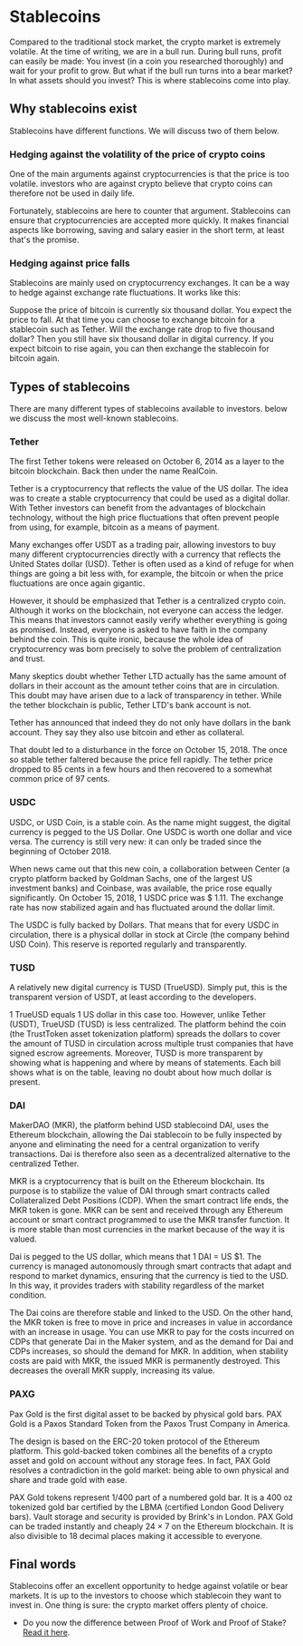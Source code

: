 # Stablecoins

Compared to the traditional stock market, the crypto market is extremely volatile. At the time of writing, we are in a bull run. During bull runs, profit can easily be made: You invest (in a coin you researched thoroughly) and wait for your profit to grow. But what if the bull run turns into a bear market? In what assets should you invest? This is where stablecoins come into play.

## Why stablecoins exist

Stablecoins have different functions. We will discuss two of them below.

### Hedging against the volatility of the price of crypto coins

One of the main arguments against cryptocurrencies is that the price is too volatile. investors who are against crypto believe that crypto coins can therefore not be used in daily life.

Fortunately, stablecoins are here to counter that argument. Stablecoins can ensure that cryptocurrencies are accepted more quickly. It makes financial aspects like borrowing, saving and salary easier in the short term, at least that's the promise.

### Hedging against price falls

Stablecoins are mainly used on cryptocurrency exchanges. It can be a way to hedge against exchange rate fluctuations. It works like this:

Suppose the price of bitcoin is currently six thousand dollar. You expect the price to fall. At that time you can choose to exchange bitcoin for a stablecoin such as Tether. Will the exchange rate drop to five thousand dollar? Then you still have six thousand dollar in digital currency. If you expect bitcoin to rise again, you can then exchange the stablecoin for bitcoin again.

## Types of stablecoins

There are many different types of stablecoins available to investors. below we discuss the most well-known stablecoins.

### Tether

The first Tether tokens were released on October 6, 2014 as a layer to the bitcoin blockchain. Back then under the name RealCoin.

Tether is a cryptocurrency that reflects the value of the US dollar. The idea was to create a stable cryptocurrency that could be used as a digital dollar. With Tether investors can benefit from the advantages of blockchain technology, without the high price fluctuations that often prevent people from using, for example, bitcoin as a means of payment.

Many exchanges offer USDT as a trading pair, allowing investors to buy many different cryptocurrencies directly with a currency that reflects the United States dollar (USD). Tether is often used as a kind of refuge for when things are going a bit less with, for example, the bitcoin or when the price fluctuations are once again gigantic.

However, it should be emphasized that Tether is a centralized crypto coin. Although it works on the blockchain, not everyone can access the ledger. This means that investors cannot easily verify whether everything is going as promised. Instead, everyone is asked to have faith in the company behind the coin. This is quite ironic, because the whole idea of cryptocurrency was born precisely to solve the problem of centralization and trust.

Many skeptics doubt whether Tether LTD actually has the same amount of dollars in their account as the amount tether coins that are in circulation. This doubt may have arisen due to a lack of transparency in tether. While the tether blockchain is public, Tether LTD's bank account is not.

Tether has announced that indeed they do not only have dollars in the bank account. They say they also use bitcoin and ether as collateral.

That doubt led to a disturbance in the force on October 15, 2018. The once so stable tether faltered because the price fell rapidly. The tether price dropped to 85 cents in a few hours and then recovered to a somewhat common price of 97 cents.

### USDC

USDC, or USD Coin, is a stable coin. As the name might suggest, the digital currency is pegged to the US Dollar. One USDC is worth one dollar and vice versa. The currency is still very new: it can only be traded since the beginning of October 2018.

When news came out that this new coin, a collaboration between Center (a crypto platform backed by Goldman Sachs, one of the largest US investment banks) and Coinbase, was available, the price rose equally significantly. On October 15, 2018, 1 USDC price was $ 1.11. The exchange rate has now stabilized again and has fluctuated around the dollar limit.

The USDC is fully backed by Dollars. That means that for every USDC in circulation, there is a physical dollar in stock at Circle (the company behind USD Coin). This reserve is reported regularly and transparently.

### TUSD

A relatively new digital currency is TUSD (TrueUSD). Simply put, this is the transparent version of USDT, at least according to the developers.

1 TrueUSD equals 1 US dollar in this case too. However, unlike Tether (USDT), TrueUSD (TUSD) is less centralized. The platform behind the coin (the TrustToken asset tokenization platform) spreads the dollars to cover the amount of TUSD in circulation across multiple trust companies that have signed escrow agreements. Moreover, TUSD is more transparent by showing what is happening and where by means of statements. Each bill shows what is on the table, leaving no doubt about how much dollar is present.

### DAI

MakerDAO (MKR), the platform behind USD stablecoind DAI, uses the Ethereum blockchain, allowing the Dai stablecoin to be fully inspected by anyone and eliminating the need for a central organization to verify transactions. Dai is therefore also seen as a decentralized alternative to the centralized Tether.

MKR is a cryptocurrency that is built on the Ethereum blockchain. Its purpose is to stabilize the value of DAI through smart contracts called Collateralized Debt Positions (CDP). When the smart contract life ends, the MKR token is gone. MKR can be sent and received through any Ethereum account or smart contract programmed to use the MKR transfer function. It is more stable than most currencies in the market because of the way it is valued.

Dai is pegged to the US dollar, which means that 1 DAI = US $1. The currency is managed autonomously through smart contracts that adapt and respond to market dynamics, ensuring that the currency is tied to the USD. In this way, it provides traders with stability regardless of the market condition.

The Dai coins are therefore stable and linked to the USD. On the other hand, the MKR token is free to move in price and increases in value in accordance with an increase in usage. You can use MKR to pay for the costs incurred on CDPs that generate Dai in the Maker system, and as the demand for Dai and CDPs increases, so should the demand for MKR. In addition, when stability costs are paid with MKR, the issued MKR is permanently destroyed. This decreases the overall MKR supply, increasing its value.

### PAXG

Pax Gold is the first digital asset to be backed by physical gold bars. PAX Gold is a Paxos Standard Token from the Paxos Trust Company in America.

The design is based on the ERC-20 token protocol of the Ethereum platform. This gold-backed token combines all the benefits of a crypto asset and gold on account without any storage fees. In fact, PAX Gold resolves a contradiction in the gold market: being able to own physical and share and trade gold with ease.

PAX Gold tokens represent 1/400 part of a numbered gold bar. It is a 400 oz tokenized gold bar certified by the LBMA (certified London Good Delivery bars). Vault storage and security is provided by Brink's in London. PAX Gold can be traded instantly and cheaply 24 × 7 on the Ethereum blockchain. It is also divisible to 18 decimal places making it accessible to everyone.

## Final words

Stablecoins offer an excellent opportunity to hedge against volatile or bear markets. It is up to the investors to choose which stablecoin they want to invest in. One thing is sure: the crypto market offers plenty of choice.

- Do you now the difference between Proof of Work and Proof of Stake? [Read it here](https://www.reddit.com/r/CryptoCurrency/comments/mw05p6/defi_explained_blockchain_consensus/).
